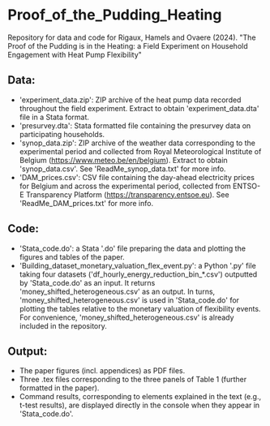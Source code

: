 # Proof_of_the_Pudding_Heating
Repository for data and code for Rigaux, Hamels and Ovaere (2024). "The Proof of the Pudding is in the Heating: a Field Experiment on Household Engagement with Heat Pump Flexibility"

## Data:
- 'experiment_data.zip': ZIP archive of the heat pump data recorded throughout the field experiment. Extract to obtain 'experiment_data.dta' file in a Stata format. 
- 'presurvey.dta': Stata formatted file containing the presurvey data on participating households.
- 'synop_data.zip': ZIP archive of the weather data corresponding to the experimental period and collected from Royal Meteorological Institute of Belgium (https://www.meteo.be/en/belgium). Extract to obtain 'synop_data.csv'. See 'ReadMe_synop_data.txt' for more info.
- 'DAM_prices.csv': CSV file containing the day-ahead electricity prices for Belgium and across the experimental period, collected from ENTSO-E Transparency Platform (https://transparency.entsoe.eu). See 'ReadMe_DAM_prices.txt' for more info.

## Code: 
- 'Stata_code.do': a Stata '.do' file preparing the data and plotting the figures and tables of the paper.
- 'Building_dataset_monetary_valuation_flex_event.py': a Python '.py' file taking four datasets ('df_hourly_energy_reduction_bin_*.csv') outputted by 'Stata_code.do' as an input. It returns 'money_shifted_heterogeneous.csv' as an output. In turns, 'money_shifted_heterogeneous.csv' is used in 'Stata_code.do' for plotting the tables relative to the monetary valuation of flexibility events. For convenience, 'money_shifted_heterogeneous.csv' is already included in the repository.

## Output: 
- The paper figures (incl. appendices) as PDF files.
- Three .tex files corresponding to the three panels of Table 1 (further formatted in the paper).
- Command results, corresponding to elements explained in the text (e.g., t-test results), are displayed directly in the console when they appear in 'Stata_code.do'.
